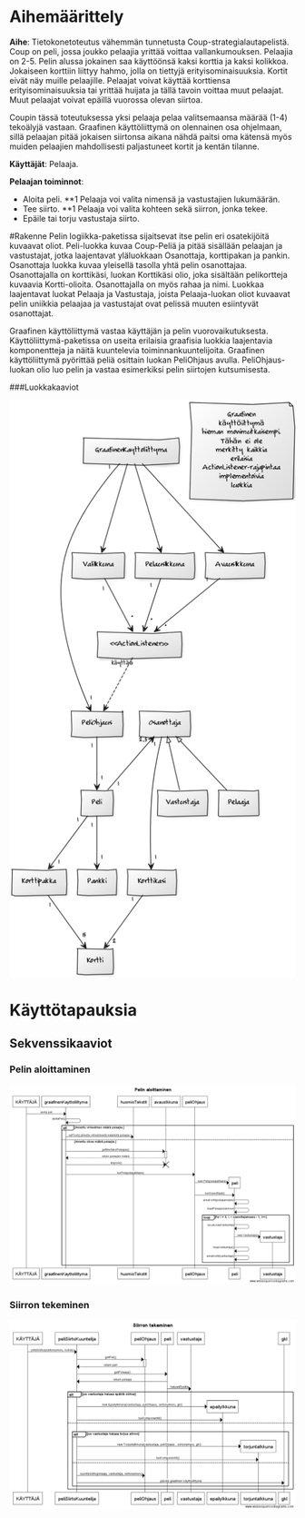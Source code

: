 # Aihemäärittely
**Aihe**: Tietokonetoteutus vähemmän tunnetusta Coup-strategialautapelistä.
Coup on peli, jossa joukko pelaajia yrittää voittaa vallankumouksen.
Pelaajia on 2-5. Pelin alussa jokainen saa käyttöönsä kaksi korttia ja kaksi kolikkoa.
Jokaiseen korttiin liittyy hahmo, jolla on tiettyjä erityisominaisuuksia. Kortit eivät näy muille pelaajille.
Pelaajat voivat käyttää korttiensa erityisominaisuuksia tai yrittää huijata ja tällä tavoin voittaa muut pelaajat. Muut pelaajat voivat epäillä vuorossa olevan siirtoa.

Coupin tässä toteutuksessa yksi pelaaja pelaa valitsemaansa määrää (1-4) tekoälyjä vastaan.
Graafinen käyttöliittymä on olennainen osa ohjelmaan, sillä pelaajan pitää jokaisen siirtonsa aikana nähdä paitsi oma kätensä myös muiden pelaajien mahdollisesti paljastuneet kortit ja kentän tilanne.

**Käyttäjät**: Pelaaja.

**Pelaajan toiminnot**: 
* Aloita peli.
**1 Pelaaja voi valita nimensä ja vastustajien lukumäärän.
* Tee siirto.
**1 Pelaaja voi valita kohteen sekä siirron, jonka tekee.
* Epäile tai torju vastustaja siirto.


#Rakenne
Pelin logiikka-paketissa sijaitsevat itse pelin eri osatekijöitä kuvaavat oliot. Peli-luokka kuvaa
Coup-Peliä ja pitää sisällään pelaajan ja vastustajat, jotka laajentavat yläluokkaan Osanottaja,
korttipakan ja pankin. Osanottaja luokka kuvaa yleisellä tasolla yhtä pelin osanottajaa. Osanottajalla
on korttikäsi, luokan Korttikäsi olio, joka sisältään pelikortteja kuvaavia Kortti-olioita. Osanottajalla on myös rahaa ja nimi. Luokkaa laajentavat luokat Pelaaja ja Vastustaja, joista
Pelaaja-luokan oliot kuvaavat pelin uniikkia pelaajaa ja vastustajat ovat pelissä muuten esiintyvät osanottajat.

Graafinen käyttöliittymä vastaa käyttäjän ja pelin vuorovaikutuksesta. Käyttöliittymä-paketissa on useita erilaisia graafisia luokkia laajentavia komponentteja ja näitä kuuntelevia toiminnankuuntelijoita.  Graafinen käyttöliittymä pyörittää peliä osittain luokan PeliOhjaus avulla. PeliOhjaus-luokan olio luo pelin ja vastaa esimerkiksi pelin siirtojen kutsumisesta.
 
###Luokkakaaviot

![Luokkakaavio](luokkakaavio.png)

# Käyttötapauksia
## Sekvenssikaaviot
### Pelin aloittaminen
![Aloita peli](AloitaPeliSekvenssikaavio.png)

### Siirron tekeminen
![Tee siirto](SiirronTekeminenSekvenssikaavio.png)
